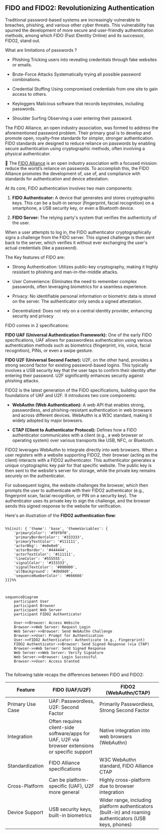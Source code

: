 ## FIDO and FIDO2: Revolutionizing Authentication ##

Traditional password-based systems are increasingly vulnerable to breaches, phishing, and various other cyber threats. This vulnerability has spurred the development of more secure and user-friendly authentication methods, among which FIDO (Fast IDentity Online) and its successor, FIDO2, stand out.

What are limitations of passwords ?

- Phishing	Tricking users into revealing credentials through fake websites or emails.

- Brute-Force Attacks	Systematically trying all possible password combinations.

- Credential Stuffing	Using compromised credentials from one site to gain access to others.

- Keyloggers	Malicious software that records keystrokes, including passwords.

- Shoulder Surfing	Observing a user entering their password.

The FIDO Alliance, an open industry association, was formed to address the aforementioned password problem. Their primary goal is to develop and promote open, royalty-free standards for simpler, stronger authentication. FIDO standards are designed to reduce reliance on passwords by enabling secure authentication using cryptographic methods, often involving a physical authenticator.

:link: The [FIDO Alliance](https://fidoalliance.org/) is an open industry association with a focused mission: reduce the world’s reliance on passwords. To accomplish this, the FIDO Alliance promotes the development of, use of, and compliance with standards for authentication and device attestation.

At its core, FIDO authentication involves two main components:

1. **FIDO Authenticator:** A device that generates and stores cryptographic keys. This can be a built-in sensor (fingerprint, facial recognition) on a smartphone, a USB security key, or even a Bluetooth device.

2. **FIDO Server:** The relying party's system that verifies the authenticity of the user.

When a user attempts to log in, the FIDO authenticator cryptographically signs a challenge from the FIDO server. This signed challenge is then sent back to the server, which verifies it without ever exchanging the user's actual credentials (like a password).

The Key features of FIDO are:

- Strong Authentication: Utilizes public-key cryptography, making it highly resistant to phishing and man-in-the-middle attacks.

- User Convenience: Eliminates the need to remember complex passwords, often leveraging biometrics for a seamless experience.

- Privacy: No identifiable personal information or biometric data is stored on the server. The authenticator only sends a signed attestation.

- Decentralized: Does not rely on a central identity provider, enhancing security and privacy

FIDO comes in 2 specifications:

**FIDO UAF (Universal Authentication Framework):** One of the early FIDO specifications, UAF allows for passwordless authentication using various authentication methods such as biometrics (fingerprint, iris, voice, facial recognition), PINs, or even a swipe gesture.

**FIDO U2F (Universal Second Factor):** U2F, on the other hand, provides a strong second factor for existing password-based logins. This typically involves a USB security key that the user taps to confirm their identity after entering their password. U2F significantly enhances security against phishing attacks.

FIDO2 is the latest generation of the FIDO specifications, building upon the foundations of UAF and U2F. It introduces two core components:

- **WebAuthn (Web Authentication):** A web API that enables strong, passwordless, and phishing-resistant authentication in web browsers and across different devices. WebAuthn is a W3C standard, making it widely adopted by major browsers.

- **CTAP (Client to Authenticator Protocol):** Defines how a FIDO authenticator communicates with a client (e.g., a web browser or operating system) over various transports like USB, NFC, or Bluetooth.

FIDO2 leverages WebAuthn to integrate directly into web browsers. When a user registers with a website supporting FIDO2, their browser (acting as the client) interacts with a FIDO2 authenticator. This authenticator generates a unique cryptographic key pair for that specific website. The public key is then sent to the website's server for storage, while the private key remains securely on the authenticator.

For subsequent logins, the website challenges the browser, which then prompts the user to authenticate with their FIDO2 authenticator (e.g., fingerprint scan, facial recognition, or PIN on a security key). The authenticator uses its private key to sign the challenge, and the browser sends this signed response to the website for verification.

Here's an illustration of the **FIDO2 authentication flow**:

```mermaid

%%{init: { 'theme': 'base', 'themeVariables': {
    'primaryColor': '#f0f0f0',
    'primaryBorderColor': '#333333',
    'primaryTextColor': '#111111',
    'actorBkg': '#e0e0e0',
    'actorBorder': '#444444',
    'actorTextColor': '#111111',
    'lineColor': '#555555',
    'signalColor': '#333333',
    'signalTextColor': '#000000',
    'altBackground': '#d9d9d9',
    'sequenceNumberColor': '#666666'
}}}%%



sequenceDiagram
    participant User
    participant Browser
    participant Web Server
    participant FIDO2 Authenticator

    User->>Browser: Access Website
    Browser->>Web Server: Request Login
    Web Server->>Browser: Send WebAuthn Challenge
    Browser->>User: Prompt for Authentication
    User->>FIDO2 Authenticator: Authenticate (e.g., Fingerprint)
    FIDO2 Authenticator->>Browser: Send Signed Response (via CTAP)
    Browser->>Web Server: Send Signed Response
    Web Server->>Web Server: Verify Signature
    Web Server->>Browser: Login Successful
    Browser->>User: Access Granted


```

The following table recaps the differences between FIDO and FIDO2:

| Feature         | FIDO (UAF/U2F)                                                                 | FIDO2 (WebAuthn/CTAP)                                                   |
|-----------------|---------------------------------------------------------------------------------|-------------------------------------------------------------------------|
| Primary Use Case | UAF: Passwordless, U2F: Second Factor                                          | Primarily Passwordless, Strong Second Factor                            |
| Integration     | Often requires client-side software/apps for UAF, U2F via browser extensions or specific support | Native integration into web browsers (WebAuthn)                         |
| Standardization | FIDO Alliance specifications                                                   | W3C WebAuthn standard, FIDO Alliance CTAP                               |
| Cross-Platform  | Can be platform-specific (UAF), U2F more general                               | Highly cross-platform due to browser integration                        |
| Device Support  | USB security keys, built-in biometrics                                         | Wider range, including platform authenticators (built-in) and roaming authenticators (USB keys, phones) |

